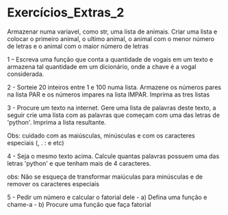 # Exercícios_Extras_2

Armazenar numa variavel, como str, uma lista de animais. Criar uma lista e colocar o primeiro animal, o ultimo animal, o animal com o menor número de letras e o animal com o maior número de letras

1 – Escreva uma função que conta a quantidade de vogais em um
texto e armazena tal quantidade em um dicionário, onde a
chave é a vogal considerada.

2 - Sorteie 20 inteiros entre 1 e 100 numa lista. Armazene os números pares na lista PAR e os números impares na lista IMPAR. Imprima as tres listas

3 - Procure um texto na internet. Gere uma lista de palavras deste texto, a seguir crie uma lista com as palavras que começam com uma das letras de 'python'. Imprima a lista resultante. 

Obs: cuidado com as maiúsculas, minúsculas e com os caracteres especiais (, . : e etc)

4 - Seja o mesmo texto acima. Calcule quantas palavras possuem uma das letras 'python' e que tenham mais de 4 caracteres. 

obs: Não se esqueça de transformar maiúculas para minúsculas e de remover os caracteres especiais

5 - Pedir um número e calcular o fatorial dele
    - a) Defina uma função e chame-a
    - b) Procure uma função que faça fatorial

